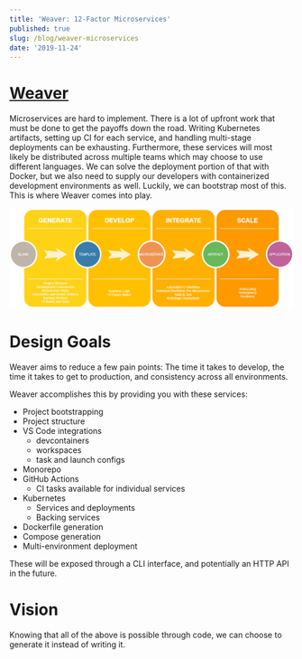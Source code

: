 ```yaml
---
title: 'Weaver: 12-Factor Microservices'
published: true
slug: /blog/weaver-microservices
date: '2019-11-24'
---
```


# [Weaver](https://github.com/jharrilim/weaver)

Microservices are hard to implement. There is a lot of upfront work that must be done to get the payoffs down the road. Writing Kubernetes artifacts, setting up CI for each service, and handling multi-stage deployments can be exhausting. Furthermore, these services will most likely be distributed across multiple teams which may choose to use different languages. We can solve the deployment portion of that with Docker, but we also need to supply our developers with containerized development environments as well. Luckily, we can bootstrap most of this. This is where Weaver comes into play.

![Weaver Objective](/assets/weaver-objective.png)

# Design Goals

Weaver aims to reduce a few pain points: The time it takes to develop, the time it takes to get to production, and consistency across all environments.

Weaver accomplishes this by providing you with these services:

- Project bootstrapping
- Project structure
- VS Code integrations
  - devcontainers
  - workspaces
  - task and launch configs
- Monorepo
- GitHub Actions
  - CI tasks available for individual services
- Kubernetes
  - Services and deployments
  - Backing services
- Dockerfile generation
- Compose generation
- Multi-environment deployment

These will be exposed through a CLI interface, and potentially an HTTP API in the future.

# Vision

Knowing that all of the above is possible through code, we can choose to generate it instead of writing it.
